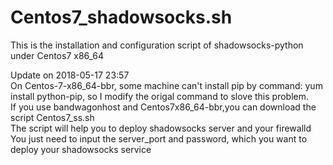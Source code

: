 # Centos7_shadowsocks.sh
This is the installation and configuration script of shadowsocks-python under Centos7 x86_64

Update on 2018-05-17 23:57  
On Centos-7-x86_64-bbr, some machine can't install pip by command: yum install python-pip, so I modify the origal command to slove this problem.  
If you use bandwagonhost and Centos7x86_64-bbr,you can download the script Centos7_ss.sh  
The script will help you to deploy shadowsocks server and your firewalld  
You just need to input the server_port and password, which you want to deploy your shadowsocks service  
